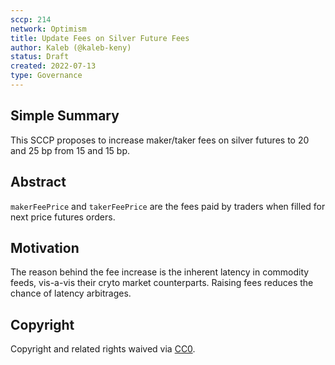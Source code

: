 ```yaml
---
sccp: 214
network: Optimism
title: Update Fees on Silver Future Fees
author: Kaleb (@kaleb-keny)
status: Draft
created: 2022-07-13
type: Governance
---
```


## Simple Summary

This SCCP proposes to increase maker/taker fees on silver futures to 20 and 25 bp from 15 and 15 bp.

## Abstract

`makerFeePrice` and `takerFeePrice` are the fees paid by traders when filled for next price futures orders.

## Motivation

The reason behind the fee increase is the inherent latency in commodity feeds, vis-a-vis their cryto market counterparts. Raising fees reduces the chance of latency arbitrages.

## Copyright

Copyright and related rights waived via [CC0](https://creativecommons.org/publicdomain/zero/1.0/).
